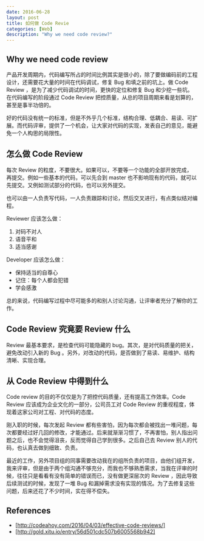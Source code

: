 ```yaml
---
date: 2016-06-28
layout: post
title: 如何做 Code Revie
categories: [Web]
description: "Why we need code review?"
---
```


## Why we need code review

产品开发周期内，代码编写所占的时间比例其实是很小的，除了要做编码前的工程设计，还需要花大量的时间在代码调试，修复 Bug 和填之前的坑上。做 Code Review ，是为了减少代码调试的时间，更快的定位和修复 Bug 和少挖一些坑。在代码编写的阶段通过 Code Review 把控质量，从总的项目周期来看是划算的，甚至是事半功倍的。

好的代码没有统一的标准，但是不外乎几个标准，结构合理、低耦合、易读、可扩展。而代码评审，提供了一个机会，让大家对代码的实现，发表自己的意见，能避免一个人构思的局限性。

## 怎么做 Code Review

每次 Review 的粒度，不要很大。如果可以，不要等一个功能的全部开放完成，
再提交。例如一些基本的代码，可以先合到 master 也不影响现有的代码，就可以先提交。又例如测试部分的代码，也可以另外提交。

也可以由一人负责写代码，一人负责跟踪和讨论，然后交叉进行，有点类似结对编程。

Reviewer 应该怎么做：
1. 对码不对人
2. 语音平和
3. 适当感谢

Developer 应该怎么做：
* 保持适当的自尊心 
* 记住：每个人都会犯错
* 学会感激

总的来说，代码编写过程中尽可能多的和别人讨论沟通，让评审者充分了解你的工作。

## Code Review 究竟要 Review 什么

Review 最基本要求，是检查代码可能隐藏的 bug。其次，是对代码质量的把关，避免改动引入新的 Bug 。另外，对改动的代码，是否做到了易读、易维护、结构清晰、实现合理。

## 从 Code Review 中得到什么

Code review 的目的不仅仅是为了把控代码质量，还有提高工作效率。Code Review 应该成为企业文化的一部分，公司员工对 Code Review 的重视程度，体现着这家公司对工程、对代码的态度。

刚入职的时候，每次发起 Review 都有些害怕，因为每次都会被找出一堆问题，每次都要经过好几回的修改，才能通过。后来就渐渐习惯了，不再害怕，别人指出问题之后，也不会觉得沮丧，反而觉得自己学到很多。之后自己去 Review 别人的代码，也认真去做到细致、负责。

最近的工作，另外项目组的同事需要改动我在的组所负责的项目，由他们组开发，我来评审，但是由于两个组沟通不够充分，而我也不够熟悉需求，当我在评审的时候，往往只是看看有没有简单的错误而已，没有做更深层次的 Review ，因此导致后续测试的时候，发现了一堆 Bug 和漏掉需求没有实现的情况。为了去修复这些问题，后来还花了不少时间，实在得不偿失。

## References
* [http://codeahoy.com/2016/04/03/effective-code-reviews/]
* [http://gold.xitu.io/entry/56d501cdc507b6005568b942]

